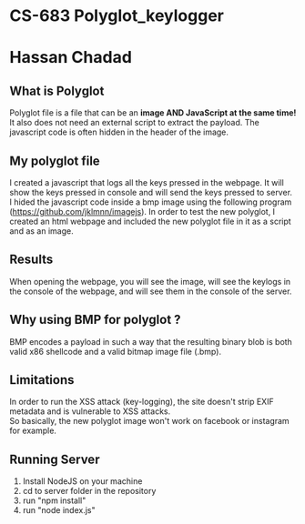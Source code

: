 # CS-683 Polyglot_keylogger

# Hassan Chadad

## What is Polyglot

Polyglot file is a file that can be an **image AND JavaScript at the same time!** It also does not need an external script to extract the payload. The javascript code is often hidden in the header of the image.

## My polyglot file

I created a javascript that logs all the keys pressed in the webpage. It will show the keys pressed in console and will send the keys pressed to server. I hided the javascript code inside a bmp image using the following program (https://github.com/jklmnn/imagejs). In order to test the new polyglot, I created an html webpage and included the new polyglot file in it as a script and as an image.

## Results

When opening the webpage, you will see the image, will see the keylogs in the console of the webpage, and will see them in the console of the server.

## Why using BMP for polyglot ?

BMP encodes a payload in such a way that the resulting binary blob is both valid x86 shellcode and a valid bitmap image file (.bmp).

## Limitations

In order to run the XSS attack (key-logging), the site doesn't strip EXIF metadata and is vulnerable to XSS attacks.</br>
So basically, the new polyglot image won't work on facebook or instagram for example.

## Running Server

1. Install NodeJS on your machine
2. cd to server folder in the repository
3. run "npm install"
4. run "node index.js"

